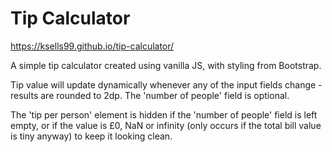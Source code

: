 # Tip Calculator

https://ksells99.github.io/tip-calculator/

A simple tip calculator created using vanilla JS, with styling from Bootstrap.

Tip value will update dynamically whenever any of the input fields change - results are rounded to 2dp. The 'number of people' field is optional.

The 'tip per person' element is hidden if the 'number of people' field is left empty, or if the value is £0, NaN or infinity (only occurs if the total bill value is tiny anyway) to keep it looking clean.

